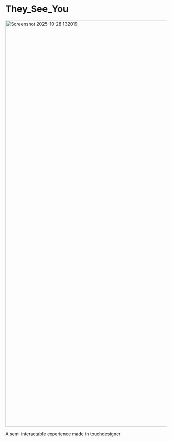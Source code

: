 # They_See_You
<img width="1283" height="1266" alt="Screenshot 2025-10-28 132019" src="https://github.com/user-attachments/assets/96c8c2d7-2f95-423f-a1a8-f75fb5139a78" />

A semi interactable experience made in touchdesigner
